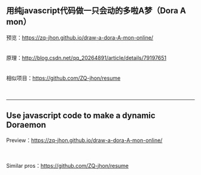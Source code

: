 

## 用纯javascript代码做一只会动的多啦A梦（Dora A mon） ##

预览：https://zq-jhon.github.io/draw-a-dora-A-mon-online/ 
<br>
<br>
<br>
原理：http://blog.csdn.net/qq_20264891/article/details/79197651
<br>
<br>
<br>
相似项目：https://github.com/ZQ-jhon/resume
<br>
<br>
<br>
<hr>

## Use javascript code to make a dynamic Doraemon ##

Preview：https://zq-jhon.github.io/draw-a-dora-A-mon-online/
<br>
<br>
<br>

Similar pros：https://github.com/ZQ-jhon/resume
<br>
<br>
<br>
